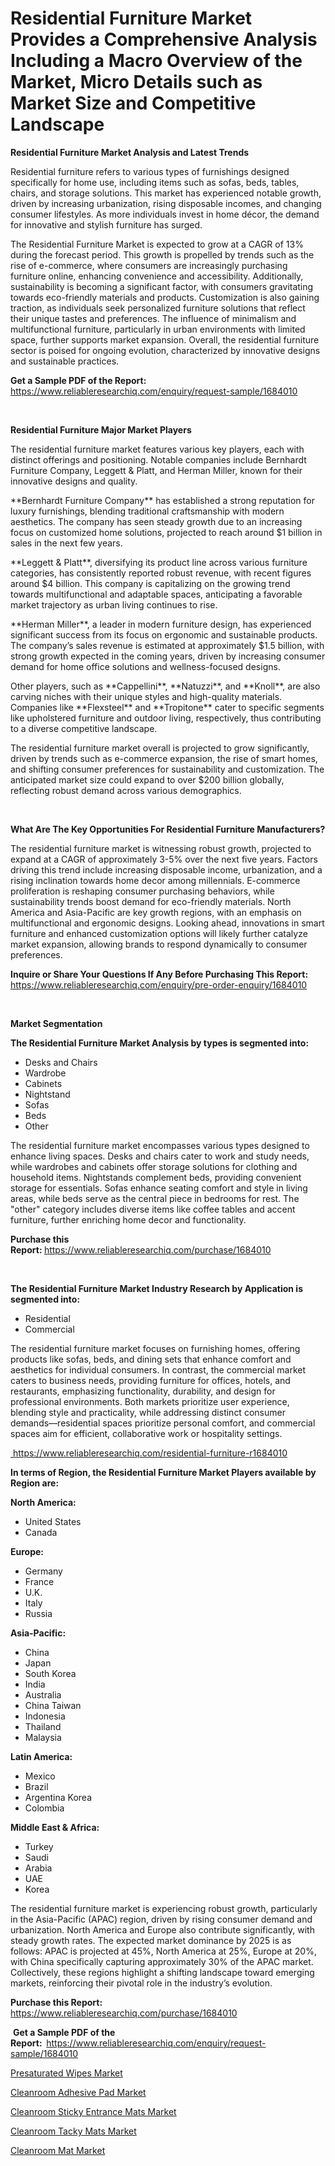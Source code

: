 <p><h1>Residential Furniture Market Provides a Comprehensive Analysis Including a Macro Overview of the Market, Micro Details such as Market Size and Competitive Landscape</h1></p><p><strong>Residential Furniture Market Analysis and Latest Trends</strong></p>
<p><p>Residential furniture refers to various types of furnishings designed specifically for home use, including items such as sofas, beds, tables, chairs, and storage solutions. This market has experienced notable growth, driven by increasing urbanization, rising disposable incomes, and changing consumer lifestyles. As more individuals invest in home décor, the demand for innovative and stylish furniture has surged.</p><p>The Residential Furniture Market is expected to grow at a CAGR of 13% during the forecast period. This growth is propelled by trends such as the rise of e-commerce, where consumers are increasingly purchasing furniture online, enhancing convenience and accessibility. Additionally, sustainability is becoming a significant factor, with consumers gravitating towards eco-friendly materials and products. Customization is also gaining traction, as individuals seek personalized furniture solutions that reflect their unique tastes and preferences. The influence of minimalism and multifunctional furniture, particularly in urban environments with limited space, further supports market expansion. Overall, the residential furniture sector is poised for ongoing evolution, characterized by innovative designs and sustainable practices.</p></p>
<p><strong>Get a Sample PDF of the Report:&nbsp;</strong> <a href="https://www.reliableresearchiq.com/enquiry/request-sample/1684010?utm_campaign=1082&utm_medium=2&utm_source=Github&utm_content=ia&utm_term=26032025&utm_id=residential-furniture">https://www.reliableresearchiq.com/enquiry/request-sample/1684010</a></p>
<p>&nbsp;</p>
<p><strong>Residential Furniture Major Market Players</strong></p>
<p><p>The residential furniture market features various key players, each with distinct offerings and positioning. Notable companies include Bernhardt Furniture Company, Leggett & Platt, and Herman Miller, known for their innovative designs and quality.</p><p>**Bernhardt Furniture Company** has established a strong reputation for luxury furnishings, blending traditional craftsmanship with modern aesthetics. The company has seen steady growth due to an increasing focus on customized home solutions, projected to reach around $1 billion in sales in the next few years.</p><p>**Leggett & Platt**, diversifying its product line across various furniture categories, has consistently reported robust revenue, with recent figures around $4 billion. This company is capitalizing on the growing trend towards multifunctional and adaptable spaces, anticipating a favorable market trajectory as urban living continues to rise.</p><p>**Herman Miller**, a leader in modern furniture design, has experienced significant success from its focus on ergonomic and sustainable products. The company’s sales revenue is estimated at approximately $1.5 billion, with strong growth expected in the coming years, driven by increasing consumer demand for home office solutions and wellness-focused designs.</p><p>Other players, such as **Cappellini**, **Natuzzi**, and **Knoll**, are also carving niches with their unique styles and high-quality materials. Companies like **Flexsteel** and **Tropitone** cater to specific segments like upholstered furniture and outdoor living, respectively, thus contributing to a diverse competitive landscape.</p><p>The residential furniture market overall is projected to grow significantly, driven by trends such as e-commerce expansion, the rise of smart homes, and shifting consumer preferences for sustainability and customization. The anticipated market size could expand to over $200 billion globally, reflecting robust demand across various demographics.</p></p>
<p>&nbsp;</p>
<p><strong>What Are The Key Opportunities For Residential Furniture Manufacturers?</strong></p>
<p><p>The residential furniture market is witnessing robust growth, projected to expand at a CAGR of approximately 3-5% over the next five years. Factors driving this trend include increasing disposable income, urbanization, and a rising inclination towards home decor among millennials. E-commerce proliferation is reshaping consumer purchasing behaviors, while sustainability trends boost demand for eco-friendly materials. North America and Asia-Pacific are key growth regions, with an emphasis on multifunctional and ergonomic designs. Looking ahead, innovations in smart furniture and enhanced customization options will likely further catalyze market expansion, allowing brands to respond dynamically to consumer preferences.</p></p>
<p><strong>Inquire or Share Your Questions If Any Before Purchasing This Report:</strong> <a href="https://www.reliableresearchiq.com/enquiry/pre-order-enquiry/1684010?utm_campaign=1082&utm_medium=2&utm_source=Github&utm_content=ia&utm_term=26032025&utm_id=residential-furniture">https://www.reliableresearchiq.com/enquiry/pre-order-enquiry/1684010</a></p>
<p>&nbsp;</p>
<p><strong>Market Segmentation</strong></p>
<p><strong>The Residential Furniture Market Analysis by types is segmented into:</strong></p>
<p><ul><li>Desks and Chairs</li><li>Wardrobe</li><li>Cabinets</li><li>Nightstand</li><li>Sofas</li><li>Beds</li><li>Other</li></ul></p>
<p><p>The residential furniture market encompasses various types designed to enhance living spaces. Desks and chairs cater to work and study needs, while wardrobes and cabinets offer storage solutions for clothing and household items. Nightstands complement beds, providing convenient storage for essentials. Sofas enhance seating comfort and style in living areas, while beds serve as the central piece in bedrooms for rest. The "other" category includes diverse items like coffee tables and accent furniture, further enriching home decor and functionality.</p></p>
<p><strong>Purchase this Report:&nbsp;</strong><a href="https://www.reliableresearchiq.com/purchase/1684010?utm_campaign=1082&utm_medium=2&utm_source=Github&utm_content=ia&utm_term=26032025&utm_id=residential-furniture">https://www.reliableresearchiq.com/purchase/1684010</a></p>
<p>&nbsp;</p>
<p><strong>The Residential Furniture Market Industry Research by Application is segmented into:</strong></p>
<p><ul><li>Residential</li><li>Commercial</li></ul></p>
<p><p>The residential furniture market focuses on furnishing homes, offering products like sofas, beds, and dining sets that enhance comfort and aesthetics for individual consumers. In contrast, the commercial market caters to business needs, providing furniture for offices, hotels, and restaurants, emphasizing functionality, durability, and design for professional environments. Both markets prioritize user experience, blending style and practicality, while addressing distinct consumer demands—residential spaces prioritize personal comfort, and commercial spaces aim for efficient, collaborative work or hospitality settings.</p></p>
<p><a href="https://www.reliableresearchiq.com/residential-furniture-r1684010?utm_campaign=1082&utm_medium=2&utm_source=Github&utm_content=ia&utm_term=26032025&utm_id=residential-furniture">&nbsp;https://www.reliableresearchiq.com/residential-furniture-r1684010</a></p>
<p><strong>In terms of Region, the Residential Furniture Market Players available by Region are:</strong></p>
<p>
    <p> <strong> North America: </strong>
        <ul>
            <li>United States</li>
            <li>Canada</li>
        </ul>
        </p> 
    <p> <strong> Europe: </strong>
        <ul>
            <li>Germany</li>
            <li>France</li>
            <li>U.K.</li>
            <li>Italy</li>
            <li>Russia</li>
        </ul>
        </p> 
    <p> <strong> Asia-Pacific: </strong>
        <ul>
            <li>China</li>
            <li>Japan</li>
            <li>South Korea</li>
            <li>India</li>
            <li>Australia</li>
            <li>China Taiwan</li>
            <li>Indonesia</li>
            <li>Thailand</li>
            <li>Malaysia</li>
        </ul>
        </p> 
    <p> <strong> Latin America: </strong>
        <ul>
            <li>Mexico</li>
            <li>Brazil</li>
            <li>Argentina Korea</li>
            <li>Colombia</li>
        </ul>
        </p> 
    <p> <strong> Middle East & Africa: </strong>
        <ul>
            <li>Turkey</li>
            <li>Saudi</li>
            <li>Arabia</li>
            <li>UAE</li>
            <li>Korea</li>
        </ul>
    </p>
    </p>
<p><p>The residential furniture market is experiencing robust growth, particularly in the Asia-Pacific (APAC) region, driven by rising consumer demand and urbanization. North America and Europe also contribute significantly, with steady growth rates. The expected market dominance by 2025 is as follows: APAC is projected at 45%, North America at 25%, Europe at 20%, with China specifically capturing approximately 30% of the APAC market. Collectively, these regions highlight a shifting landscape toward emerging markets, reinforcing their pivotal role in the industry’s evolution.</p></p>
<p><strong>Purchase this Report: </strong><a href="https://www.reliableresearchiq.com/purchase/1684010?utm_campaign=1082&utm_medium=2&utm_source=Github&utm_content=ia&utm_term=26032025&utm_id=residential-furniture">https://www.reliableresearchiq.com/purchase/1684010</a></p>
<p>&nbsp;<strong>Get a Sample PDF of the Report:&nbsp;&nbsp;</strong><a href="https://www.reliableresearchiq.com/enquiry/request-sample/1684010?utm_campaign=1082&utm_medium=2&utm_source=Github&utm_content=ia&utm_term=26032025&utm_id=residential-furniture">https://www.reliableresearchiq.com/enquiry/request-sample/1684010</a></p>
<p><strong></strong></p>
<p><p><a href="https://github.com/monacaquddus/Market-Research-Report-List-1/blob/main/presaturated-wipes-market.md?utm_campaign=1082&utm_medium=2&utm_source=Github&utm_content=ia&utm_term=26032025&utm_id=residential-furniture">Presaturated Wipes Market</a></p><p><a href="https://github.com/mgapeak/Market-Research-Report-List-1/blob/main/cleanroom-adhesive-pad-market.md?utm_campaign=1082&utm_medium=2&utm_source=Github&utm_content=ia&utm_term=26032025&utm_id=residential-furniture">Cleanroom Adhesive Pad Market</a></p><p><a href="https://github.com/owaysusing/Market-Research-Report-List-1/blob/main/cleanroom-sticky-entrance-mats-market.md?utm_campaign=1082&utm_medium=2&utm_source=Github&utm_content=ia&utm_term=26032025&utm_id=residential-furniture">Cleanroom Sticky Entrance Mats Market</a></p><p><a href="https://github.com/aijazdeitzbq/Market-Research-Report-List-1/blob/main/cleanroom-tacky-mats-market.md?utm_campaign=1082&utm_medium=2&utm_source=Github&utm_content=ia&utm_term=26032025&utm_id=residential-furniture">Cleanroom Tacky Mats Market</a></p><p><a href="https://github.com/gambokaiohjr/Market-Research-Report-List-1/blob/main/cleanroom-mat-market.md?utm_campaign=1082&utm_medium=2&utm_source=Github&utm_content=ia&utm_term=26032025&utm_id=residential-furniture">Cleanroom Mat Market</a></p></p>